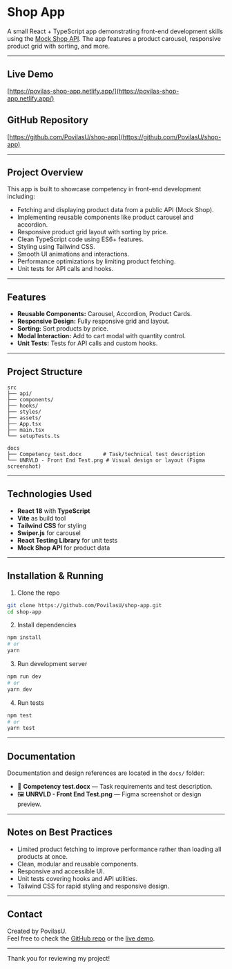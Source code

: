 # Shop App

A small React + TypeScript app demonstrating front-end development skills using the [Mock Shop API](https://mock.shop/). The app features a product carousel, responsive product grid with sorting, and more.

---

## Live Demo

[https://povilas-shop-app.netlify.app/](https://povilas-shop-app.netlify.app/)

## GitHub Repository

[https://github.com/PovilasU/shop-app](https://github.com/PovilasU/shop-app)

---

## Project Overview

This app is built to showcase competency in front-end development including:

- Fetching and displaying product data from a public API (Mock Shop).
- Implementing reusable components like product carousel and accordion.
- Responsive product grid layout with sorting by price.
- Clean TypeScript code using ES6+ features.
- Styling using Tailwind CSS.
- Smooth UI animations and interactions.
- Performance optimizations by limiting product fetching.
- Unit tests for API calls and hooks.

---

## Features

- **Reusable Components:** Carousel, Accordion, Product Cards.
- **Responsive Design:** Fully responsive grid and layout.
- **Sorting:** Sort products by price.
- **Modal Interaction:** Add to cart modal with quantity control.
- **Unit Tests:** Tests for API calls and custom hooks.

---

## Project Structure

```
src
├── api/
├── components/
├── hooks/
├── styles/
├── assets/
├── App.tsx
├── main.tsx
└── setupTests.ts

docs
├── Competency test.docx       # Task/technical test description
└── UNRVLD - Front End Test.png # Visual design or layout (Figma screenshot)
```

---

## Technologies Used

- **React 18** with **TypeScript**
- **Vite** as build tool
- **Tailwind CSS** for styling
- **Swiper.js** for carousel
- **React Testing Library** for unit tests
- **Mock Shop API** for product data

---

## Installation & Running

1. Clone the repo

```bash
git clone https://github.com/PovilasU/shop-app.git
cd shop-app
```

2. Install dependencies

```bash
npm install
# or
yarn
```

3. Run development server

```bash
npm run dev
# or
yarn dev
```

4. Run tests

```bash
npm test
# or
yarn test
```

---

## Documentation

Documentation and design references are located in the `docs/` folder:

- 📄 **Competency test.docx** — Task requirements and test description.
- 🖼️ **UNRVLD - Front End Test.png** — Figma screenshot or design preview.

---

## Notes on Best Practices

- Limited product fetching to improve performance rather than loading all products at once.
- Clean, modular and reusable components.
- Responsive and accessible UI.
- Unit tests covering hooks and API utilities.
- Tailwind CSS for rapid styling and responsive design.

---

## Contact

Created by PovilasU.  
Feel free to check the [GitHub repo](https://github.com/PovilasU/shop-app) or the [live demo](https://povilas-shop-app.netlify.app/).

---

Thank you for reviewing my project!
